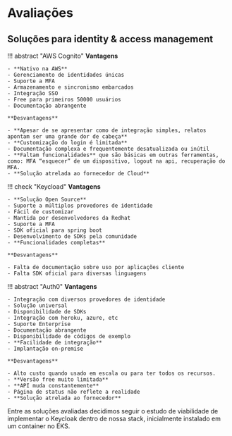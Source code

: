 # Avaliações

## Soluções para identity & access management

!!! abstract "AWS Cognito"
    **Vantagens**

    - **Nativo na AWS**
    - Gerenciamento de identidades únicas
    - Suporte a MFA 
    - Armazenamento e sincronismo embarcados
    - Integração SSO
    - Free para primeiros 50000 usuários
    - Documentação abrangente

    **Desvantagens**

    - **Apesar de se apresentar como de integração simples, relatos apontam ser uma grande dor de cabeça**
    - **Customização do login é limitada**
    - Documentação complexa e frequentemente desatualizada ou inútil
    - **Faltam funcionalidades** que são básicas em outras ferramentas, como: MFA “esquecer” de um dispositivo, logout na api, recuperação do MFA.
    - **Solução atrelada ao fornecedor de Cloud**

!!! check "Keycload"
    **Vantagens**

    - **Solução Open Source**
    - Suporte a múltiplos provedores de identidade
    - Fácil de customizar
    - Mantida por desenvolvedores da Redhat
    - Suporte a MFA
    - SDK oficial para spring boot
    - Desenvolvimento de SDKs pela comunidade
    - **Funcionalidades completas**

    **Desvantagens**

    - Falta de documentação sobre uso por aplicações cliente
    - Falta SDK oficial para diversas linguagens

!!! abstract "Auth0"
    **Vantagens**

    - Integração com diversos provedores de identidade
    - Solução universal
    - Disponibilidade de SDKs
    - Integração com heroku, azure, etc
    - Suporte Enterprise
    - Documentação abrangente
    - Disponibilidade de códigos de exemplo
    - **Facilidade de integração**
    - Implantação on-premise

    **Desvantagens**

    - Alto custo quando usado em escala ou para ter todos os recursos.
    - **Versão free muito limitada**
    - **API muda constantemente**
    - Página de status não reflete a realidade
    - **Solução atrelada ao fornecedor**

Entre as soluções avaliadas decidimos seguir o estudo de viabilidade de implementar o Keycloak dentro de nossa stack, inicialmente instalado em um container no EKS.
